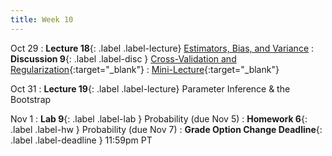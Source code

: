 ```yaml
---
title: Week 10
---
```



Oct 29
: **Lecture 18**{: .label .label-lecture} [Estimators, Bias, and Variance](lecture/lec18)
: **Discussion 9**{: .label .label-disc } [Cross-Validation and Regularization](https://drive.google.com/file/d/1asMcoIisAkk9zTX4nSUazVm6ToPjfBRT/view?usp=sharing){:target="_blank"}
    : [Mini-Lecture](https://youtu.be/fii089-AWeA){:target="_blank"}

Oct 31
: **Lecture 19**{: .label .label-lecture} Parameter Inference & the Bootstrap


Nov 1
: **Lab 9**{: .label .label-lab }  Probability (due Nov 5)
: **Homework 6**{: .label .label-hw } Probability (due Nov 7)
: **Grade Option Change Deadline**{: .label .label-deadline } 11:59pm PT
